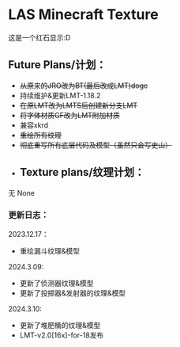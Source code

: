 # LAS Minecraft Texture
这是一个红石显示:D  

## Future Plans/计划：
- ~~从原来的JRO改为BT(最后改成LMT)doge~~
- 持续维护&更新LMT-1.18.2
- ~~在原LMT改为LMTS后创建新分支LMT~~
- ~~将字体材质GF改为LMT附加材质~~
- 兼容xkrd
- ~~重绘所有纹理~~
- ~~彻底重写所有底层代码及模型（虽然只会写史山）~~
- ## Texture plans/纹理计划：
无 None
### 更新日志：  

2023.12.17：   
- 重绘漏斗纹理&模型

2024.3.09:  
- 更新了侦测器纹理&模型  
- 更新了投掷器&发射器的纹理&模型

2024.3.10:  
- 更新了堆肥桶的纹理&模型
- LMT-v2.0[16x]-for-18发布  
